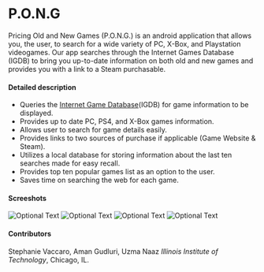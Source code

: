 # P.O.N.G
Pricing Old and New Games (P.O.N.G.) is an android application that allows  you, the user, to search for a wide variety of PC, X-Box, and Playstation videogames. Our app searches through the Internet Games Database (IGDB) to bring you up-to-date information on both old and new games and provides you with a link to a Steam purchasable. 

#### Detailed description
* Queries the [Internet Game Database](https://github.com/igdb/api-android-java)(IGDB) for game information to be displayed.
* Provides up to date PC, PS4, and X-Box games information.
* Allows user to search for game details easily.
* Provides links to two sources of purchase if applicable (Game Website  & Steam).
* Utilizes a local database for storing information about the last ten searches made for easy recall.
* Provides top ten popular games list as an option to the user.
* Saves time on searching the web for each game.

#### Screeshots
![Optional Text](../master/Screenshots/Picture1.png)
![Optional Text](../master/Screenshots/Picture2.png)
![Optional Text](../master/Screenshots/Picture3.png)
![Optional Text](../master/Screenshots/Picture4.png)


#### Contributors
Stephanie Vaccaro, Aman Gudluri, Uzma Naaz
_Illinois Institute of Technology_, Chicago, IL.
